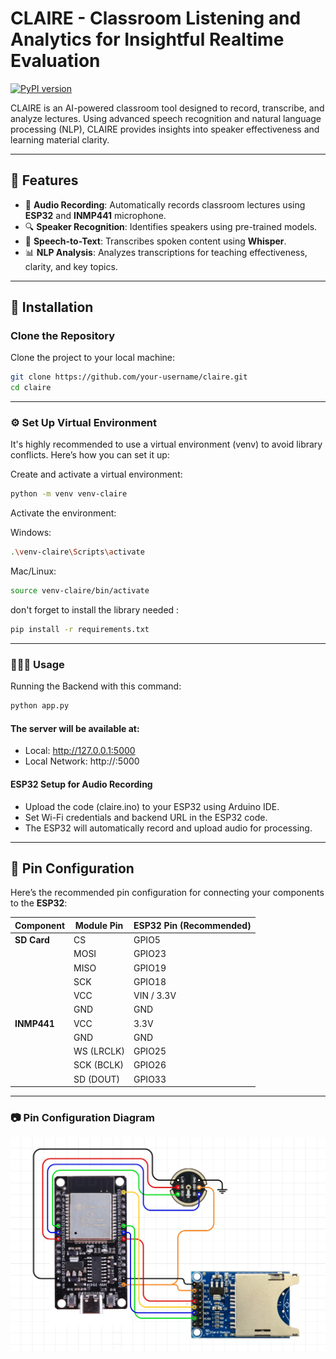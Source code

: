 # CLAIRE - Classroom Listening and Analytics for Insightful Realtime Evaluation

[![PyPI version](https://badge.fury.io/py/claire.svg)](https://badge.fury.io/py/claire)


CLAIRE is an AI-powered classroom tool designed to record, transcribe, and analyze lectures. Using advanced speech recognition and natural language processing (NLP), CLAIRE provides insights into speaker effectiveness and learning material clarity.

---

## 🚀 Features

- 🎤 **Audio Recording**: Automatically records classroom lectures using **ESP32** and **INMP441** microphone.
- 🔍 **Speaker Recognition**: Identifies speakers using pre-trained models.
- 🧠 **Speech-to-Text**: Transcribes spoken content using **Whisper**.
- 📊 **NLP Analysis**: Analyzes transcriptions for teaching effectiveness, clarity, and key topics.

---

## 🔧 Installation

### Clone the Repository

Clone the project to your local machine:

```bash
git clone https://github.com/your-username/claire.git
cd claire

```

---

### ⚙️ Set Up Virtual Environment
It's highly recommended to use a virtual environment (venv) to avoid library conflicts. Here’s how you can set it up:

Create and activate a virtual environment:
```bash
python -m venv venv-claire
```

Activate the environment:

Windows:
```bash
.\venv-claire\Scripts\activate
```

Mac/Linux:
```bash
source venv-claire/bin/activate
```

don't forget to install the library needed :
```bash
pip install -r requirements.txt
```
---

### 👩🏻‍💻 Usage
Running the Backend with this command:
```bash
python app.py
```

#### The server will be available at:
- Local: http://127.0.0.1:5000
- Local Network: http://<Your-IP>:5000

#### ESP32 Setup for Audio Recording
- Upload the code (claire.ino) to your ESP32 using Arduino IDE.
- Set Wi-Fi credentials and backend URL in the ESP32 code.
- The ESP32 will automatically record and upload audio for processing.

---

## 🔌 Pin Configuration

Here’s the recommended pin configuration for connecting your components to the **ESP32**:

| **Component** | **Module Pin** | **ESP32 Pin (Recommended)** |
|---------------|----------------|----------------------------|
| **SD Card**   | CS             | GPIO5                      |
|               | MOSI           | GPIO23                     |
|               | MISO           | GPIO19                     |
|               | SCK            | GPIO18                     |
|               | VCC            | VIN / 3.3V                 |
|               | GND            | GND                        |
| **INMP441**   | VCC            | 3.3V                       |
|               | GND            | GND                        |
|               | WS (LRCLK)     | GPIO25                     |
|               | SCK (BCLK)     | GPIO26                     |
|               | SD (DOUT)      | GPIO33                     |

----

### 📷 Pin Configuration Diagram
![Pin Configuration](blueprint.png)
